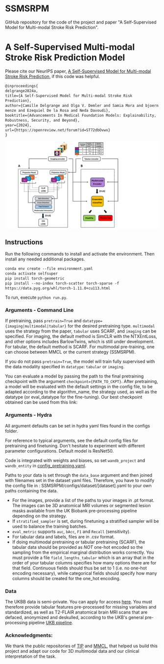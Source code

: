 # SSMSRPM
GitHub repository for the code of the project and paper "A Self-Supervised Model for Multi-modal Stroke Risk Prediction". 

# A Self-Supervised Multi-modal Stroke Risk Prediction Model

Please cite our NeurIPS paper, [A Self-Supervised Model for Multi-modal Stroke Risk Prediction](link), if this code was helpful.

```
@inproceedings{
delgrange2024a,
title={A Self-Supervised Model for Multi-modal Stroke Risk Prediction},
author={Camille Delgrange and Olga V. Demler and Samia Mora and bjoern menze and Ezequiel De la Rosa and Neda Davoudi},
booktitle={Advancements In Medical Foundation Models: Explainability, Robustness, Security, and Beyond},
year={2024},
url={https://openreview.net/forum?id=ST72dbOvwx}
}
```

![Alt Text](Diagram_paper.png)

## Instructions

Run the following commands to install and activate the environment. Then install any needed additional packages.

```
conda env create --file environment.yaml
conda activate selfsuper
pip install torch-geometric
pip install --no-index torch-scatter torch-sparse -f https://data.pyg.org/whl/torch-1.11.0+cu113.html
```

To run, execute `python run.py`.

### Arguments - Command Line

If pretraining, pass `pretrain=True` and `datatype={imaging|multimodal|tabular}` for the desired pretraining type. `multimodal` uses the strategy from the paper, `tabular` uses SCARF, and `imaging` can be specified. For imaging, the default method is SimCLR with the NTXEntLoss, and other options includes BarlowTwins, which is still under development. For tabular, the default method is SCARF. For multimodal pre-training, one can choose between MMCL or the current strategy (SSMSRPM). 

If you do not pass `pretrain=True`, the model will train fully supervised with the data modality specified in `datatype`: `tabular` or `imaging`.

You can evaluate a model by passing the path to the final pretraining checkpoint with the argument `checkpoint={PATH_TO_CKPT}`. After pretraining, a model will be evaluated with the default settings in the config file, to be adapted according to the algorithm_name, the strategy used, as well as the datatype (or eval_datatype for the fine-tuning). Our best checkpoint obtained can be used from this link: 

### Arguments - Hydra

All argument defaults can be set in hydra yaml files found in the configs folder.

For reference to typical arguments, see the default config files for pretraining and finetuning. Don't hesitate to experiment with different parameter configurations. Default model is ResNet50.

Code is integrated with weights and biases, so set `wandb_project` and `wandb_entity` in [config_pretraining.yaml](configs/config_pretraining.yaml).

Paths to your data is set through the `data_base` argument and then joined with filenames set in the dataset yaml files. Therefore, you have to modify the config file in : SSMSRPM/configs/dataset/[dataset].yaml to your own paths containing the data.

- For the images, provide a list of the paths to your images in .pt format. The images can be 3D anatomical MRI volumes or segmented lesion masks available from the UK Biobank pre-processing pipeline depending on the strategy. 
- If `stratified_sampler` is set, during finetuning a stratified sampler will be used to balance the training batches.
- `eval_metric` supports `auc`, `bAcc`, `F1` and `Recall` (sensitivity).
- For tabular data and labels, files are in .csv format.
- If doing multimodal pretraining or tabular pretraining (SCARF), the tabular data should be provided as *NOT* one-hot encoded so the sampling from the empirical marginal distribution works correctly. You must provide a file `field_lengths_tabular` which is an array that in the order of your tabular columns specifies how many options there are for that field. Continuous fields should thus be set to 1 (i.e. no one-hot encoding necessary), while categorical fields should specify how many columns should be created for the one_hot encoding.

### Data

The UKBB data is semi-private. You can apply for access [here](https://www.ukbiobank.ac.uk/enable-your-research/apply-for-access).
You must therefore provide tabular features pre-processed for missing variables and standardized, as well as T2-FLAIR anatomical brain MRI scans that are defaced, anonymized and deskulled, according to the UKB's general pre-processing pipeline [UKB pipeline](https://www.fmrib.ox.ac.uk/ukbiobank/fbp/). 

### Acknowledgments:

We thank the public repositories of [TIP](https://github.com/siyi-wind/TIP/tree/main) and [MMCL](https://github.com/paulhager/MMCL-Tabular-Imaging/tree/65070559e0a59944c4c78c667fc6372e8828520e), that helped us build this project and adapt our code for 3D multimodal data and our clinical interpretation of the task. 
